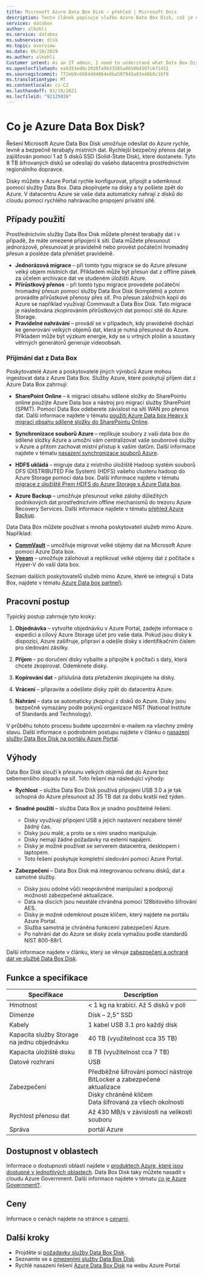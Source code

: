 ```yaml
---
title: Microsoft Azure Data Box Disk – přehled | Microsoft Docs
description: Tento článek popisuje službu Azure Data Box Disk, což je cloudové řešení, které umožňuje přenášet velké objemy dat do Azure.
services: databox
author: alkohli
ms.service: databox
ms.subservice: disk
ms.topic: overview
ms.date: 06/18/2019
ms.author: alkohli
Customer intent: As an IT admin, I need to understand what Data Box Disk is and how it works so I can use it to import on-premises data into Azure.
ms.openlocfilehash: ea9353ed8c1938fa9b33585a0650b4507c671451
ms.sourcegitcommit: 772eb9c6684dd4864e0ba507945a83e48b8c16f0
ms.translationtype: MT
ms.contentlocale: cs-CZ
ms.lasthandoff: 03/19/2021
ms.locfileid: "92125026"
---
```

# <a name="what-is-azure-data-box-disk"></a>Co je Azure Data Box Disk?

Řešení Microsoft Azure Data Box Disk umožňuje odesílat do Azure rychle, levně a bezpečně terabajty místních dat. Rychlejší bezpečný přenos dat je zajišťován pomocí 1 až 5 disků SSD (Solid-State Disk), které dostanete. Tyto 8 TB šifrovaných disků se odesílají do vašeho datacentra prostřednictvím regionálního dopravce.

Disky můžete v Azure Portal rychle konfigurovat, připojit a odemknout pomocí služby Data Box. Data zkopírujete na disky a ty pošlete zpět do Azure. V datacentru Azure se vaše data automaticky nahrají z disků do cloudu pomocí rychlého nahrávacího propojení privátní sítě.

## <a name="use-cases"></a>Případy použití

Prostřednictvím služby Data Box Disk můžete přenést terabajty dat i v případě, že máte omezené připojení k síti. Data můžete přesunout jednorázově, přesunovat je pravidelně nebo provést počáteční hromadný přesun a posléze data přenášet pravidelně.

- **Jednorázová migrace** – při tomto typu migrace se do Azure přesune velký objem místních dat. Příkladem může být přesun dat z offline pásek za účelem archivace dat ve studeném úložišti Azure.
- **Přírůstkový přenos** – při tomto typu migrace provedete počáteční hromadný přesun pomocí služby Data Box Disk (kompletní) a potom provádíte přírůstkové přenosy přes síť. Pro přesun záložních kopií do Azure se například využívají Commvault a Data Box Disk. Tato migrace je následována zkopírováním přírůstkových dat pomocí sítě do Azure Storage.
- **Pravidelné nahrávání** – provádí se v případech, kdy pravidelně dochází ke generování velkých objemů dat, která je nutná přesunout do Azure. Příkladem může být výzkum energie, kdy se u vrtných plošin a soustavy větrných generátorů generuje videoobsah.

### <a name="ingestion-of-data-from-data-box"></a>Přijímání dat z Data Box

Poskytovatelé Azure a poskytovatelé jiných výrobců Azure mohou ingestovat data z Azure Data Box. Služby Azure, které poskytují příjem dat z Azure Data Box zahrnují:

- **SharePoint Online** – k migraci obsahu sdílené složky do SharePointu online použijte Azure Data box a nástroj pro migraci služby SharePoint (SPMT). Pomocí Data Box odeberete závislost na síti WAN pro přenos dat. Další informace najdete v tématu [použití Azure Data box Heavy k migraci obsahu sdílené složky do SharePointu Online](data-box-heavy-migrate-spo.md).

- **Synchronizace souborů Azure** – replikuje soubory z vaší data box do sdílené složky Azure a umožní vám centralizovat vaše souborové služby v Azure a přitom zachovat místní přístup k vašim datům. Další informace najdete v tématu [nasazení synchronizace souborů Azure](../storage/files/storage-sync-files-deployment-guide.md).

- **HDFS ukládá** – migruje data z místního úložiště Hadoop systém souborů DFS (DISTRIBUTED File System) (HDFS) vašeho clusteru hadoop do Azure Storage pomocí data box. Další informace najdete v tématu [migrace z úložiště Prem HDFS do Azure Storage s Azure Data box](../storage/blobs/data-lake-storage-migrate-on-premises-hdfs-cluster.md).

- **Azure Backup** – umožňuje přesunout velké zálohy důležitých podnikových dat prostřednictvím offline mechanismů do trezoru Azure Recovery Services. Další informace najdete v tématu [přehled Azure Backup](../backup/backup-overview.md).

Data Data Box můžete používat s mnoha poskytovateli služeb mimo Azure. Například:

- **[CommVault](http://documentation.commvault.com/commvault/v11/article?p=97276.htm)** – umožňuje migrovat velké objemy dat na Microsoft Azure pomocí Azure Data box.
- **[Veeam](https://helpcenter.veeam.com/docs/backup/hyperv/osr_adding_data_box.html?ver=100)** – umožňuje zálohovat a replikovat velké objemy dat z počítače s Hyper-V do vaší data box.

Seznam dalších poskytovatelů služeb mimo Azure, které se integrují s Data Box, najdete v tématu [Azure Data box partneři](https://cloudchampions.blob.core.windows.net/db-partners/PartnersTable.pdf).

## <a name="the-workflow"></a>Pracovní postup

Typický postup zahrnuje tyto kroky:

1. **Objednávka** – vytvořte objednávku v Azure Portal, zadejte informace o expedici a cílový Azure Storage účet pro vaše data. Pokud jsou disky k dispozici, Azure zašifruje, připraví a odešle disky s identifikačním číslem pro sledování zásilky.

2. **Příjem** – po doručení disky vybalíte a připojíte k počítači s daty, která chcete zkopírovat. Odemknete disky.

3. **Kopírování dat** – příslušná data přetažením zkopírujete na disky.

4. **Vrácení** – připravíte a odešlete disky zpět do datacentra Azure.

5. **Nahrání** – data se automaticky zkopírují z disků do Azure. Disky jsou bezpečně vymazány podle pokynů organizace NIST (National Institute of Standards and Technology).

V průběhu tohoto procesu budete upozorněni e-mailem na všechny změny stavu. Další informace o podrobném postupu najdete v článku o [nasazení služby Data Box Disk na portálu Azure Portal](data-box-disk-quickstart-portal.md).

## <a name="benefits"></a>Výhody

Data Box Disk slouží k přesunu velkých objemů dat do Azure bez sebemenšího dopadu na síť. Toto řešení má následující výhody:

- **Rychlost** – služba Data Box Disk používá připojení USB 3.0 a je tak schopná do Azure přesunout až 35 TB dat za dobu kratší než týden.

- **Snadné použití** – služba Data Box je snadno použitelné řešení.

  - Disky využívají připojení USB a jejich nastavení nezabere téměř žádný čas.
  - Disky jsou malé, a proto se s nimi snadno manipuluje.
  - Disky nemají žádné požadavky na externí napájení.
  - Disky je možné používat se serverem datacentra, desktopem i laptopem.
  - Toto řešení poskytuje kompletní sledování pomocí Azure Portal.

- **Zabezpečení** – Data Box Disk má integrovanou ochranu disků, dat a samotné služby.
  - Disky jsou odolné vůči neoprávněné manipulaci a podporují možnosti zabezpečené aktualizace.
  - Data na discích jsou neustále chráněna pomocí 128bitového šifrování AES.
  - Disky je možné odemknout pouze klíčem, který najdete na portálu Azure Portal.
  - Služba samotná je chráněna funkcemi zabezpečení Azure.
  - Po nahrání dat do Azure se disky zcela vymažou podle standardů NIST 800-88r1.  

Další informace najdete v článku, který se věnuje [zabezpečení a ochraně dat ve službě Data Box Disk](data-box-disk-security.md).

## <a name="features-and-specifications"></a>Funkce a specifikace

| Specifikace                                          | Description              |
|---------------------------------------------------------|--------------------------|
| Hmotnost                                                  | < 1 kg na krabici. Až 5 disků v poli                |
| Dimenze                                              | Disk – 2,5“ SSD |
| Kabely                                                  | 1 kabel USB 3.1 pro každý disk|
| Kapacita služby Storage na jednu objednávku                              | 40 TB (využitelnost cca 35 TB)|
| Kapacita úložiště disku                                   | 8 TB (využitelnost cca 7 TB)|
| Datové rozhraní                                          | USB   |
| Zabezpečení                                                | Předběžné šifrování pomocí nástroje BitLocker a zabezpečené aktualizace <br> Disky chráněné klíčem <br> Data šifrovaná za všech okolností  |
| Rychlost přenosu dat                                      | Až 430 MB/s v závislosti na velikosti souboru      |
|Správa                                               | portál Azure |

## <a name="region-availability"></a>Dostupnost v oblastech

Informace o dostupnosti oblastí najdete v [produktech Azure, které jsou dostupné v jednotlivých oblastech](https://azure.microsoft.com/global-infrastructure/services/?products=databox&regions=all). Data Box Disk taky můžete nasadit v cloudu Azure Government. Další informace najdete v tématu [co je Azure Government?](../azure-government/documentation-government-welcome.md).

## <a name="pricing"></a>Ceny

Informace o cenách najdete na stránce s [cenami](https://azure.microsoft.com/pricing/details/databox/disk/).

## <a name="next-steps"></a>Další kroky

- Projděte si [požadavky služby Data Box Disk](data-box-disk-system-requirements.md).
- Seznamte se s [omezeními služby Data Box Disk](data-box-disk-limits.md).
- Rychlé nasazení řešení [Azure Data Box Disk](data-box-disk-quickstart-portal.md) na webu Azure Portal